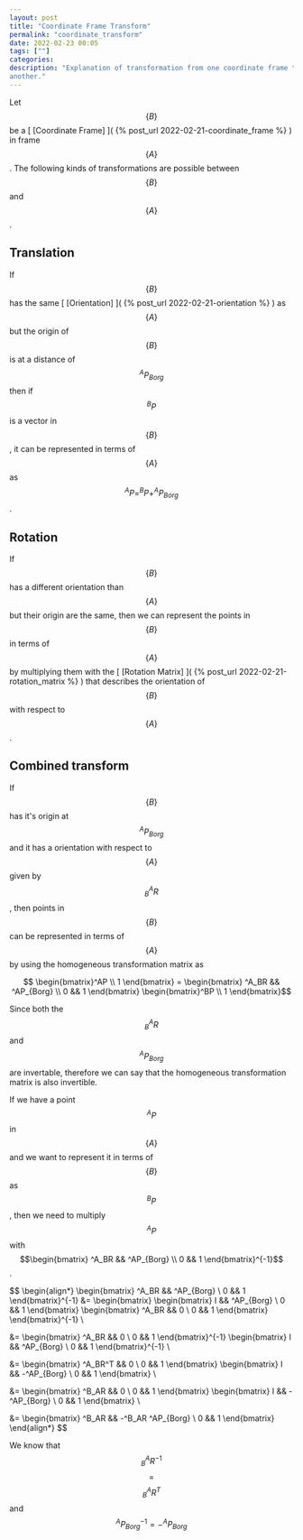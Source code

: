 ```yaml
---
layout: post
title: "Coordinate Frame Transform"
permalink: "coordinate_transform"
date: 2022-02-23 00:05
tags: [""]
categories:
description: "Explanation of transformation from one coordinate frame to
another."
---
```


Let $$\{B\}$$ be a [ [Coordinate Frame] ]( {% post_url
2022-02-21-coordinate_frame %} ) in frame $$\{A\}$$. The following kinds of
transformations are possible between $$\{B\}$$ and $$\{A\}$$.

## Translation

If $$\{B\}$$ has the same [ [Orientation] ]( {% post_url
2022-02-21-orientation %} ) as $$\{A\}$$ but the origin of
$$\{B\}$$ is at a distance of $$^AP_{Borg}$$ then if $$^BP$$ is a vector in
$$\{B\}$$, it can be represented in terms of $$\{A\}$$ as $$^AP=^BP +
^AP_{Borg}$$.

## Rotation

If $$\{B\}$$ has a different orientation than $$\{A\}$$ but their origin are the
same, then we can represent the points in $$\{B\}$$ in terms of $$\{A\}$$ by
multiplying them with the [ [Rotation Matrix] ]( {% post_url
2022-02-21-rotation_matrix %} ) that describes the orientation of $$\{B\}$$ with
respect to $$\{A\}$$.

## Combined transform

If $$\{B\}$$ has it's origin at $$^AP_{Borg}$$ and it has a orientation with
respect to $$\{A\}$$ given by $$^A_BR$$, then points in $$\{B\}$$ can be
represented in terms of $$\{A\}$$ by using the homogeneous transformation matrix
as

$$ \begin{bmatrix}^AP \\ 1 \end{bmatrix} =  \begin{bmatrix} ^A_BR && ^AP_{Borg}
\\ 0 && 1 \end{bmatrix} \begin{bmatrix}^BP \\ 1 \end{bmatrix}$$

Since both the $$^A_BR$$ and $$^AP_{Borg}$$ are invertable, therefore we can say
that the homogeneous transformation matrix is also invertible. 

If we have a point $$^AP$$ in $$\{A\}$$ and we want to represent it in terms of $$\{B\}$$ as $$^BP$$,
then we need to multiply $$^AP$$ with $$\begin{bmatrix} ^A_BR && ^AP_{Borg}
\\ 0 && 1 \end{bmatrix}^{-1}$$.

$$
\begin{align*}
\begin{bmatrix}
^A_BR && ^AP_{Borg} \\
0 && 1
\end{bmatrix}^{-1} &= 
\begin{bmatrix} 
\begin{bmatrix}
I && ^AP_{Borg} \\
0 && 1
\end{bmatrix}
\begin{bmatrix}
^A_BR && 0 \\
0 && 1
\end{bmatrix}
\end{bmatrix}^{-1} \\

&= \begin{bmatrix}
^A_BR && 0 \\
0 && 1
\end{bmatrix}^{-1}
\begin{bmatrix}
I && ^AP_{Borg} \\
0 && 1
\end{bmatrix}^{-1} \\

&= \begin{bmatrix}
^A_BR^T && 0 \\
0 && 1
\end{bmatrix}
\begin{bmatrix}
I && -^AP_{Borg} \\
0 && 1
\end{bmatrix} \\

&= \begin{bmatrix}
^B_AR && 0 \\
0 && 1
\end{bmatrix}
\begin{bmatrix}
I && -^AP_{Borg} \\
0 && 1
\end{bmatrix} \\

&= \begin{bmatrix}
^B_AR && -^B_AR ^AP_{Borg} \\
0 && 1
\end{bmatrix}
\end{align*}
$$

We know that $$^A_BR^{-1}$$ $$=$$ $$^A_BR^T$$ and $$^AP_{Borg}^{-1} = -^AP_{Borg}$$
